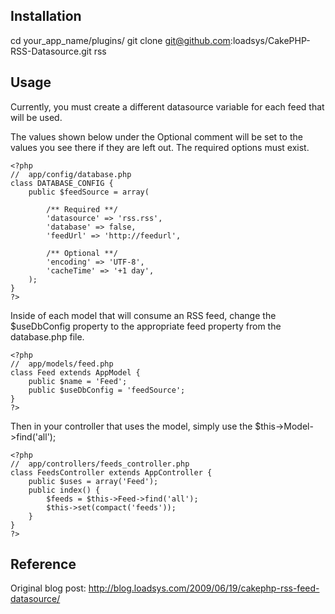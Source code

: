 

## Installation

cd your_app_name/plugins/
git clone git@github.com:loadsys/CakePHP-RSS-Datasource.git rss

## Usage

Currently, you must create a different datasource variable for each feed that will be used.

The values shown below under the Optional comment will be set to the values you see there if they are left out. The required options must exist.

	<?php
	//  app/config/database.php
	class DATABASE_CONFIG {
		public $feedSource = array(
		
			/** Required **/
			'datasource' => 'rss.rss',
			'database' => false,
			'feedUrl' => 'http://feedurl',
			
			/** Optional **/
			'encoding' => 'UTF-8',
			'cacheTime' => '+1 day',
		);
	}
	?>

Inside of each model that will consume an RSS feed, change the $useDbConfig property to the appropriate feed property from the database.php file.

	<?php
	//  app/models/feed.php
	class Feed extends AppModel {
		public $name = 'Feed';
		public $useDbConfig = 'feedSource';
	}
	?>

Then in your controller that uses the model, simply use the $this->Model->find('all');

	<?php
	//  app/controllers/feeds_controller.php
	class FeedsController extends AppController {
		public $uses = array('Feed');
		public index() {
			$feeds = $this->Feed->find('all');
			$this->set(compact('feeds'));
		}
	}
	?>

## Reference

Original blog post: http://blog.loadsys.com/2009/06/19/cakephp-rss-feed-datasource/